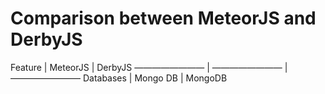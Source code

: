 Comparison between MeteorJS and DerbyJS
===

Feature | MeteorJS | DerbyJS
———————— | ———————— | ————————
Databases | Mongo DB | MongoDB

